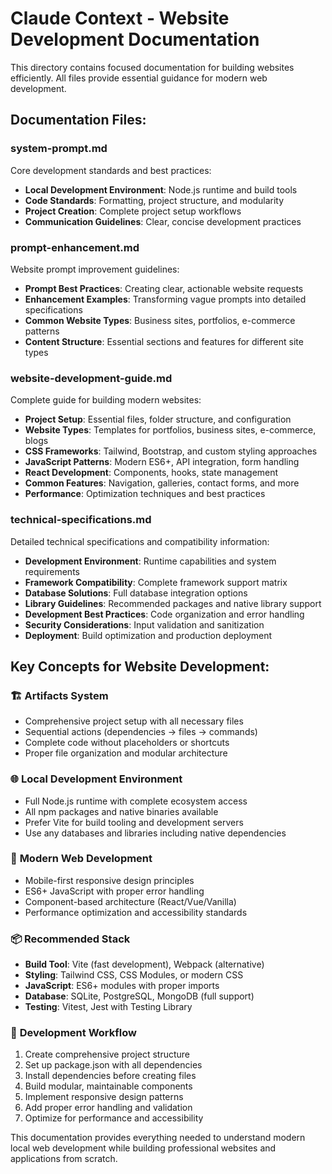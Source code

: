 # Claude Context - Website Development Documentation

This directory contains focused documentation for building websites efficiently. All files provide essential guidance for modern web development.

## Documentation Files:

### system-prompt.md
Core development standards and best practices:
- **Local Development Environment**: Node.js runtime and build tools
- **Code Standards**: Formatting, project structure, and modularity
- **Project Creation**: Complete project setup workflows
- **Communication Guidelines**: Clear, concise development practices

### prompt-enhancement.md
Website prompt improvement guidelines:
- **Prompt Best Practices**: Creating clear, actionable website requests  
- **Enhancement Examples**: Transforming vague prompts into detailed specifications
- **Common Website Types**: Business sites, portfolios, e-commerce patterns
- **Content Structure**: Essential sections and features for different site types

### website-development-guide.md
Complete guide for building modern websites:
- **Project Setup**: Essential files, folder structure, and configuration
- **Website Types**: Templates for portfolios, business sites, e-commerce, blogs
- **CSS Frameworks**: Tailwind, Bootstrap, and custom styling approaches
- **JavaScript Patterns**: Modern ES6+, API integration, form handling
- **React Development**: Components, hooks, state management
- **Common Features**: Navigation, galleries, contact forms, and more
- **Performance**: Optimization techniques and best practices

### technical-specifications.md
Detailed technical specifications and compatibility information:
- **Development Environment**: Runtime capabilities and system requirements
- **Framework Compatibility**: Complete framework support matrix
- **Database Solutions**: Full database integration options
- **Library Guidelines**: Recommended packages and native library support
- **Development Best Practices**: Code organization and error handling
- **Security Considerations**: Input validation and sanitization
- **Deployment**: Build optimization and production deployment

## Key Concepts for Website Development:

### 🏗️ **Artifacts System**
- Comprehensive project setup with all necessary files
- Sequential actions (dependencies → files → commands)
- Complete code without placeholders or shortcuts
- Proper file organization and modular architecture

### 🌐 **Local Development Environment**
- Full Node.js runtime with complete ecosystem access
- All npm packages and native binaries available
- Prefer Vite for build tooling and development servers
- Use any databases and libraries including native dependencies

### 🎨 **Modern Web Development**
- Mobile-first responsive design principles
- ES6+ JavaScript with proper error handling
- Component-based architecture (React/Vue/Vanilla)
- Performance optimization and accessibility standards

### 📦 **Recommended Stack**
- **Build Tool**: Vite (fast development), Webpack (alternative)
- **Styling**: Tailwind CSS, CSS Modules, or modern CSS
- **JavaScript**: ES6+ modules with proper imports
- **Database**: SQLite, PostgreSQL, MongoDB (full support)
- **Testing**: Vitest, Jest with Testing Library

### 🚀 **Development Workflow**
1. Create comprehensive project structure
2. Set up package.json with all dependencies
3. Install dependencies before creating files
4. Build modular, maintainable components
5. Implement responsive design patterns
6. Add proper error handling and validation
7. Optimize for performance and accessibility

This documentation provides everything needed to understand modern local web development while building professional websites and applications from scratch.